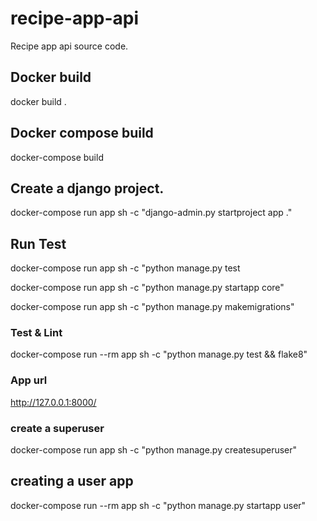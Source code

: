 # recipe-app-api
Recipe app api source code.

## Docker build
docker build .

## Docker compose build
docker-compose build

## Create a django project.
docker-compose run app sh -c "django-admin.py startproject app ."

## Run Test
docker-compose run app sh -c "python manage.py test

docker-compose run app sh -c "python manage.py  startapp core"

docker-compose run app sh -c "python manage.py makemigrations"

### Test & Lint
docker-compose run --rm app sh -c "python manage.py test && flake8"

### App url 
http://127.0.0.1:8000/

### create a superuser
docker-compose run app sh -c "python manage.py createsuperuser"

## creating a user app
docker-compose run --rm app sh -c "python manage.py startapp user"